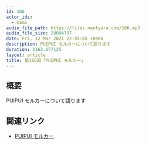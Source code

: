 ```yaml
---
id: 166
actor_ids:
  - mami
audio_file_path: https://files.nantyara.com/166.mp3
audio_file_size: 28004797
date: Fri, 12 Mar 2021 22:55:00 +0900
description: PUIPUI モルカーについて語ります
duration: 1163.677125
layout: article
title: 第166回「PUIPUI モルカー」
---
```

## 概要

PUIPUI モルカーについて語ります

## 関連リンク

* [PUIPUI モルカー](https://molcar-anime.com/)
